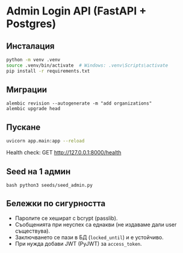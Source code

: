 # Admin Login API (FastAPI + Postgres)

## Инсталация

```bash
python -m venv .venv
source .venv/bin/activate  # Windows: .venv\Scripts\activate
pip install -r requirements.txt
```

## Миграции

```
alembic revision --autogenerate -m "add organizations"
alembic upgrade head
```

## Пускане

```bash
uvicorn app.main:app --reload
```

Health check: GET http://127.0.0.1:8000/health


## Seed на 1 админ

```bash python3 seeds/seed_admin.py```

## Бележки по сигурността

- Паролите се хешират с bcrypt (passlib).
- Съобщенията при неуспех са еднакви (не издаваме дали user съществува).
- Заключването се пази в БД (`locked_until`) и е устойчиво.
- При нужда добави JWT (PyJWT) за `access_token`.
